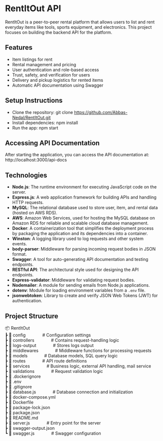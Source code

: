 # RentItOut API

RentItOut is a peer-to-peer rental platform that allows users to list and rent everyday items like tools, sports equipment, and electronics. This project focuses on building the backend API for the platform.

## Features
- Item listings for rent
- Rental management and pricing
- User authentication and role-based access
- Trust, safety, and verification for users
- Delivery and pickup logistics for rented items
- Automatic API documentation using Swagger

## Setup Instructions
- Clone the repository: git clone https://github.com/Abbas-Nedal/RentItOut.git
- Install dependencies: npm install
- Run the app: npm start

## Accessing API Documentation
After starting the application, you can access the API documentation at: http://localhost:3000/api-docs

## Technologies
- **Node.js**: The runtime environment for executing JavaScript code on the server.
- **Express.js**: A web application framework for building APIs and handling HTTP requests.
- **MySQL**: The relational database used to store user, item, and rental data (hosted on AWS RDS).
- **AWS**: Amazon Web Services, used for hosting the MySQL database on Amazon RDS for reliable and scalable cloud database management.
- **Docker**: A containerization tool that simplifies the deployment process by packaging the application and its dependencies into a container.
- **Winston**: A logging library used to log requests and other system events.
- **body-parser**: Middleware for parsing incoming request bodies in JSON format.
- **Swagger**: A tool for auto-generating API documentation and testing endpoints.
- **RESTful API**: The architectural style used for designing the API endpoints.
- **Express-validator**: Middleware for validating request bodies.
- **Nodemailer**: A module for sending emails from Node.js applications.
- **dotenv**: Module for loading environment variables from a `.env` file.
- **jsonwebtoken**: Library to create and verify JSON Web Tokens (JWT) for authentication.

## Project Structure

📦 RentItOut<br>
 ┣ 📂 config               &nbsp;&nbsp;&nbsp;&nbsp;&nbsp;&nbsp;&nbsp;&nbsp;&nbsp;&nbsp;&nbsp;&nbsp; # Configuration settings<br>
 ┣ 📂 controllers          &nbsp;&nbsp;&nbsp;&nbsp;&nbsp;&nbsp;&nbsp;&nbsp;&nbsp;&nbsp;&nbsp;&nbsp; # Contains request-handling logic<br>
 ┣ 📂 logs-output          &nbsp;&nbsp;&nbsp;&nbsp;&nbsp;&nbsp;&nbsp;&nbsp;&nbsp;&nbsp;&nbsp;&nbsp; # Stores logs output<br>
 ┣ 📂 middlewares          &nbsp;&nbsp;&nbsp;&nbsp;&nbsp;&nbsp;&nbsp;&nbsp;&nbsp;&nbsp;&nbsp;&nbsp; # Middleware functions for processing requests<br>
 ┣ 📂 models               &nbsp;&nbsp;&nbsp;&nbsp;&nbsp;&nbsp;&nbsp;&nbsp;&nbsp;&nbsp;&nbsp;&nbsp; # Database models, SQL query logic<br>
 ┣ 📂 routes               &nbsp;&nbsp;&nbsp;&nbsp;&nbsp;&nbsp;&nbsp;&nbsp;&nbsp;&nbsp;&nbsp;&nbsp; # API route definitions<br>
 ┣ 📂 services             &nbsp;&nbsp;&nbsp;&nbsp;&nbsp;&nbsp;&nbsp;&nbsp;&nbsp;&nbsp;&nbsp;&nbsp; # Business logic, external API handling, mail service<br>
 ┣ 📂 validations          &nbsp;&nbsp;&nbsp;&nbsp;&nbsp;&nbsp;&nbsp;&nbsp;&nbsp;&nbsp;&nbsp;&nbsp; # Request validation logic<br>
 ┣ 📜 .dockerignore<br>
 ┣ 📜 .env<br>
 ┣ 📜 .gitignore<br>
 ┣ 📜 database.js          &nbsp;&nbsp;&nbsp;&nbsp;&nbsp;&nbsp;&nbsp;&nbsp;&nbsp;&nbsp;&nbsp;&nbsp; # Database connection and initialization<br>
 ┣ 📜 docker-compose.yml<br>
 ┣ 📜 Dockerfile<br>
 ┣ 📜 package-lock.json<br>
 ┣ 📜 package.json<br>
 ┣ 📜 README.md<br>
 ┣ 📜 server.js            &nbsp;&nbsp;&nbsp;&nbsp;&nbsp;&nbsp;&nbsp;&nbsp;&nbsp;&nbsp;&nbsp;&nbsp; # Entry point for the server<br>
 ┣ 📜 swagger-output.json<br>
 ┗ 📜 swagger.js           &nbsp;&nbsp;&nbsp;&nbsp;&nbsp;&nbsp;&nbsp;&nbsp;&nbsp;&nbsp;&nbsp;&nbsp; # Swagger configuration<br>


